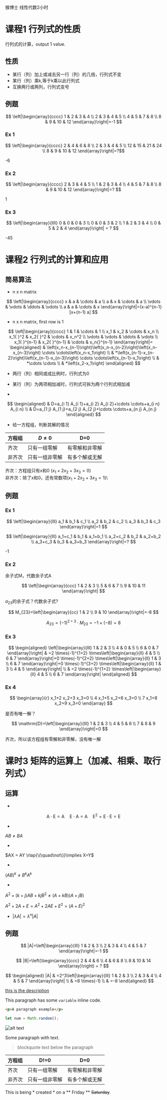 猴博士 线性代数2小时
# 课程1 行列式的性质
行列式的计算，output 1 value.

## 性质
- 某行（列）加上或减去另一行（列）的几倍，行列式不变
- 某行（列）乘k,等于k乘以此行列式
- 互换两行或两列，行列式变号
 
## 例题    
$$
\left|\begin{array}{cccc}
1 & 2 & 3 & 4 \\
2 & 3 & 4 & 5 \\
4 & 5 & 7 & 8 \\
8 & 9 & 10 & 12
\end{array}\right|=-1
$$

### Ex 1

$$
\left|\begin{array}{cccc}
2 & 4 & 6 & 8 \\
2 & 3 & 4 & 5 \\
12 & 15 & 21 & 24 \\
8 & 9 & 10 & 12
\end{array}\right|=?$$

-6

### Ex 2

$$
\left|\begin{array}{cccc}
2 & 3 & 4 & 5 \\
1 & 2 & 3 & 4 \\
4 & 5 & 7 & 8 \\
8 & 9 & 10 & 12
\end{array}\right|=?
$$

1

### Ex 3

$$
\left|\begin{array}{llll}
0 & 0 & 0 & 3 \\
0 & 0 & 3 & 2 \\
1 & 2 & 3 & 4 \\
0 & 5 & 2 & 4
\end{array}\right| = ?
$$

-45 

# 课程2 行列式的计算和应用
## 简易算法
- n x n matrix

$$
\left|\begin{array}{cccc}
x & a & \cdots & a \\
a & x & \cdots & a \\
\vdots & \vdots & \ddots & \vdots \\
a & a & \cdots & x
\end{array}\right|=(x-a)^{n-1}[x+(n-1) a]
$$

- n x n matrix, first row is 1

$$
\left|\begin{array}{cccc}
1 & 1 & \cdots & 1 \\
x_1 & x_2 & \cdots & x_n \\
x_1{ }^2 & x_2{ }^2 & \cdots & x_n^2 \\
\vdots & \vdots & \ddots & \vdots \\
x_1{ }^{n-1} & x_2{ }^{n-1} & \cdots & x_n{}^{n-1}
\end{array}\right|=
\begin{aligned}
& \left(x_n-x_{n-1}\right)\left(x_n-x_{n-2}\right)\left(x_n-x_{n-3}\right) \cdots \cdots\left(x_n-x_1\right) \\
& *\left(x_{n-1}-x_{n-2}\right)\left(x_{n-1}-x_{n-3}\right) \cdots \cdots\left(x_{n-1}-x_1\right) \\
& *\cdots \cdots \\
& *\left(x_2-x_1\right)
\end{aligned}
$$

- 两行（列）相同或成比例时，行列式为0
- 某行（列）为两项相加减时，行列式可拆为两个行列式相加减

- 

$$
\begin{aligned}
& D=a_{i 1} A_{i 1}+a_{i 2} A_{i 2}+\cdots \cdots+a_{i n} A_{i n} \\
& D=a_{1 j} A_{1 j}+a_{2 j} A_{2 j}+\cdots \cdots+a_{n j} A_{n j}
\end{aligned}
$$

- 给一方程组，判断其解的情况

| 方程组 | $D \neq 0$ | D=0 |
| --- | --- | --- |
| 齐次 | 只有一组零解 | 有零解和非零解 |
| 非齐次  | 只有一组非零解  | 有多个解或无解 |

齐次：方程组只有x和0 ($x_1+2 x_2+3 x_3=0$)\
非齐次：除了x和0，还有常数项($x_1+2 x_2+3 x_3=1$)\

## 例题
### Ex 1

$$
\left|\begin{array}{lll}
a_1 & b_1 & c_1 \\
a_2 & b_2 & c_2 \\
a_3 & b_3 & c_3
\end{array}\right|=1
$$

$$
\left|\begin{array}{lll}
a_1+c_1 & b_1 & a_1+b_1 \\
a_2+c_2 & b_2 & a_2+b_2 \\
a_3+c_3 & b_3 & a_3+b_3
\end{array}\right|=?
$$

-1

### Ex 2 
余子式M，代数余子式A

$$
\left|\begin{array}{ccc}
1 & 2 & 3 \\
5 & 6 & 7 \\
9 & 10 & 11
\end{array}\right|
$$

$a_{23}$的余子式？代数余子式?

$$
M_{23}=\left|\begin{array}{cc}
1 & 2 \\
9 & 10
\end{array}\right|=-8
$$

$$
A_{23}=(-1)^{2+3} \cdot M_{23}=-1 \times(-8)=8
$$

### Ex 3

$$
\begin{aligned}
\left|\begin{array}{lll}
1 & 2 & 3 \\
4 & 0 & 5 \\
6 & 0 & 7
\end{array}\right| & =2 \times(-1)^{1+2} \times\left|\begin{array}{ll}
4 & 5 \\
6 & 7
\end{array}\right|+0 \times(-1)^{2+2} \times\left|\begin{array}{ll}
1 & 3 \\
6 & 7
\end{array}\right|+0 \times(-1)^{3+2} \times\left|\begin{array}{ll}
1 & 3 \\
4 & 5
\end{array}\right| \\
& =2 \times(-1)^{1+2} \times\left|\begin{array}{ll}
4 & 5 \\
6 & 7
\end{array}\right|
\end{aligned}
$$

### Ex 4

$$
\begin{array}{r}
x_1+2 x_2+3 x_3=0 \\
4 x_1+5 x_2+6 x_3=0 \\
7 x_1+8 x_2+9 x_3=0
\end{array}
$$

是否有唯一解？

$$
\mathrm{D}=\left|\begin{array}{lll}
1 & 2 & 3 \\
4 & 5 & 6 \\
7 & 8 & 9
\end{array}\right|=0
$$

齐次，所以该方程组有零解和非零解，没有唯一解

# 课时3 矩阵的运算上（加减、相乘、取行列式）
## 运算
- 

$$
\mathrm{A} \cdot \mathrm{E}=\mathrm{A} \quad \mathrm{E} \cdot \mathrm{A}=\mathrm{A} \quad \mathrm{E}^2=\mathrm{E} \cdot \mathrm{E}=\mathrm{E}
$$

- 
$AB \neq BA$ 

-
$AX = AY \rlap{\(\quad\not\)}\implies X=Y$

- 
$(AB)^k \neq B^k A^k$ 

-
$A^2+(k+j) A B+k j B^2 \neq (A+kB)(A+jB)$ 

$A^2+2 A+E=A^2+2 A E+E^2=(A+E)^2$

- $|\lambda A|=\lambda^n|A|$

## 例题
$$
|A|=\left|\begin{array}{lll}
1 & 2 & 3 \\
2 & 3 & 4 \\
4 & 5 & 7
\end{array}\right|=-1
$$

$$
|B|=\left(\begin{array}{ccc}
2 & 4 & 6 \\
4 & 6 & 8 \\
8 & 10 & 14
\end{array}\right) = ?
$$

$$
\begin{aligned}
|A| & =2^3\left|\begin{array}{lll}
1 & 2 & 3 \\
2 & 3 & 4 \\
4 & 5 & 7
\end{array}\right| \\
& =8 \times(-1) \\
& =-8
\end{aligned}
$$

[this is the description](http://www.github.com)

This paragraph has some `variable` inline code.

```html
<p>A paragraph example</p>
```
```javascript
let num = Math.random();
```

![alt text](http://picsum.photos/200/200)

Some paragraph with text.
> blockquote text below the paragraph

| 方程组 | D!=0 | D=0 |
| --- | --- | --- |
| 齐次 | 只有一组零解 | 有零解和非零解 |
| 非齐次  | 只有一组非零解  | 有多个解或无解 |

This is being * created * on a ** Friday ** ~~Saturday~~.

